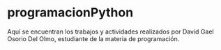 # programacionPython
Aquí se encuentran los trabajos y actividades realizados por David Gael Osorio Del Olmo, estudiante de la materia de programación. 
